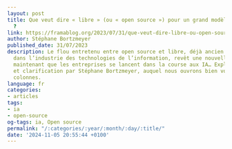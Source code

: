 ```yaml
---
layout: post
title: Que veut dire « libre » (ou « open source ») pour un grand modèle de langage
  ?
link: https://framablog.org/2023/07/31/que-veut-dire-libre-ou-open-source-pour-un-grand-modele-de-langage
author: Stéphane Bortzmeyer
published_date: 31/07/2023
description: Le flou entretenu entre open source et libre, déjà ancien et persistant
  dans l’industrie des technologies de l’information, revêt une nouvelle importance
  maintenant que les entreprises se lancent dans la course aux IA… Explications, décantation
  et clarification par Stéphane Bortzmeyer, auquel nous ouvrons bien volontiers nos
  colonnes.
language: fr
categories:
- articles
tags:
- ia
- open-source
og-tags: ia, Open source
permalink: "/:categories/:year/:month/:day/:title/"
date: '2024-11-05 20:55:44 +0100'
---
```

